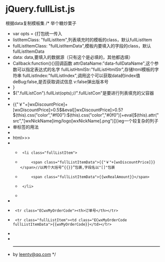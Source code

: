 # jQuery.fullList.js
根据data复制模板集
/* 举个糖炒栗子
 * var opts = {打包统一传入
 *  listItemClass: "fullListItem",列表填充时的模板的class，默认fullListItem
 *  fullListItemClass: "fullListItemData",模板内要填入的字段的class，默认fullListItemData
 *  data: data,要填入的数据源（只有这个是必填的，其他都选填）
 *  Callback:function(){}回调函数
	attrDataName:"data-fullDataName",这个参数可以指定表达式的名字
	fullListHtmlStr:"fullListHtmlStr",存储html模板的字符串
	fullListIndex:"fullListIndex",调用这个可以获取data的index值
	deBug:false,是否获取调试信息
	v:false弹出版本号
 * }
 * $(".fullListCon").fullList(opts);//".fullListCon"是要进行列表填充的父容器
 * 
 * {{"￥"+[wxDiscountPrice]+[wxDiscountPrice]>0.5$&eval[[wxDiscountPrice]>0.5?$(this).css("color","#f00"):$(this).css("color","#0f0")]+eval[$(this).attr("src","[wxNickName]img/logo[wxNickName].png")]}}eg一个较复杂的列子
 * <img class="fullListItemData" data-fullDataName='{{eval[$(this).attr("src","img/logo.png");$(this).attr("abc","abc")]}}' />单标签的用法
 * 
 * html>>>
 * <ul class="fullListCon">
 * 		<li class="fullListItem">
 * 			<span class="fullListItemData">{{"￥"+[wxDiscountPrice]}}</span>//以两个大括号“{{}}”包裹,字段名以"[]"包裹
 * 			<span class="fullListItemData">{{wxRealAmount}}</span>
 * 		</li>
 * 	</ul>
 * <table border="" cellspacing="" cellpadding="">
 * 	 <tbody class="fullListCon">
 * 		<tr class="ECwxMyOrderCode"><th>订单号</th></tr>
 * 		<tr class="fullListItem"><td class="ECwxMyOrderCode fullListItemData">{{wxMyOrderCode}}</td></tr>
 * 	 </tbody>
 * </table>
 * by leenty@qq.com
 */